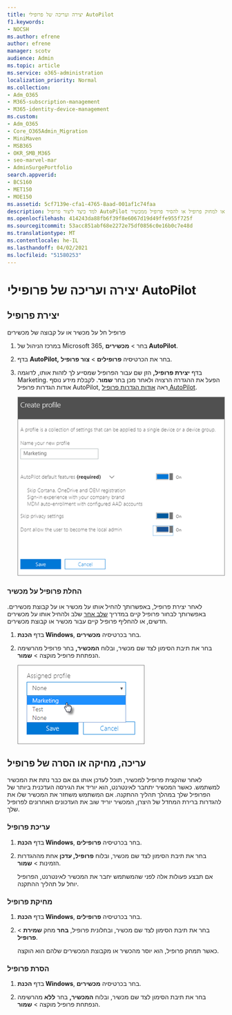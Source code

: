 ```yaml
---
title: יצירה ועריכה של פרופילי AutoPilot
f1.keywords:
- NOCSH
ms.author: efrene
author: efrene
manager: scotv
audience: Admin
ms.topic: article
ms.service: o365-administration
localization_priority: Normal
ms.collection:
- Adm_O365
- M365-subscription-management
- M365-identity-device-management
ms.custom:
- Adm_O365
- Core_O365Admin_Migration
- MiniMaven
- MSB365
- OKR_SMB_M365
- seo-marvel-mar
- AdminSurgePortfolio
search.appverid:
- BCS160
- MET150
- MOE150
ms.assetid: 5cf7139e-cfa1-4765-8aad-001af1c74faa
description: למד כיצד ליצור פרופיל AutoPilot ולהחיל אותו על מכשיר, וכן לערוך או למחוק פרופיל או להסיר פרופיל ממכשיר.
ms.openlocfilehash: 414243da88fb6f39f8e6067d19d49ffe955f725f
ms.sourcegitcommit: 53acc851abf68e2272e75df0856c0e16b0c7e48d
ms.translationtype: MT
ms.contentlocale: he-IL
ms.lasthandoff: 04/02/2021
ms.locfileid: "51580253"
---
```

# <a name="create-and-edit-autopilot-profiles"></a>יצירה ועריכה של פרופילי AutoPilot

## <a name="create-a-profile"></a>יצירת פרופיל

פרופיל חל על מכשיר או על קבוצה של מכשירים
  
1. במרכז הניהול של Microsoft 365, בחר  \> **מכשירים AutoPilot**.
  
2. בדף **AutoPilot,** בחר את הכרטיסיה **פרופילים** \> **צור פרופיל**.
    
3. בדף **יצירת פרופיל,** הזן שם עבור הפרופיל שמסייע לך לזהות אותו, לדוגמה Marketing. הפעל את ההגדרה הרצויה ולאחר מכן בחר **שמור**. לקבלת מידע נוסף אודות הגדרות פרופיל AutoPilot, ראה [אודות הגדרות פרופיל AutoPilot](autopilot-profile-settings.md).
    
    ![Enter name and turn on settings in the Create profile panel.](../media/63b5a00d-6a5d-48d0-9557-e7531e80702a.png)
  
### <a name="apply-profile-to-a-device"></a>החלת פרופיל על מכשיר

לאחר יצירת פרופיל, באפשרותך להחיל אותו על מכשיר או על קבוצת מכשירים. באפשרותך לבחור פרופיל קיים במדריך [שלב אחר](add-autopilot-devices-and-profile.md) שלב ולהחיל אותו על מכשירים חדשים, או להחליף פרופיל קיים עבור מכשיר או קבוצת מכשירים. 
  
1. בדף **הכנת Windows**, בחר בכרטיסיה **מכשירים**. 
    
2. בחר את תיבת הסימון לצד שם מכשיר, ובלוח **המכשיר,**  בחר פרופיל מהרשימה הנפתחת פרופיל מוקצה \> **שמור**.
    
    ![In the Device panel, select an Assigned profile to apply it.](../media/ed0ce33f-9241-4403-a5de-2dddffdc6fb9.png)
  
## <a name="edit-delete-or-remove-a-profile"></a>עריכה, מחיקה או הסרה של פרופיל

לאחר שהקצית פרופיל למכשיר, תוכל לעדכן אותו גם אם כבר נתת את המכשיר למשתמש. כאשר המכשיר יתחבר לאינטרנט, הוא יוריד את הגירסה העדכנית ביותר של הפרופיל שלך במהלך תהליך ההתקנה. אם המשתמש משחזר את המכשיר שלו את להגדרות ברירת המחדל של היצרן, המכשיר יוריד שוב את העדכונים האחרונים לפרופיל שלך. 
  
### <a name="edit-a-profile"></a>עריכת פרופיל

1. בדף **הכנת Windows**, בחר בכרטיסיה **פרופילים**. 
    
2. בחר את תיבת הסימון לצד שם מכשיר, ובלוח **פרופיל, עדכן** אחת מההגדרות הזמינות \> **שמור**.
    
    אם תבצע פעולות אלה לפני שהמשתמש יחבר את המכשיר לאינטרנט, הפרופיל יוחל על תהליך ההתקנה.
    
### <a name="delete-a-profile"></a>מחיקת פרופיל

1. בדף **הכנת Windows**, בחר בכרטיסיה **פרופילים**. 
    
2. בחר את תיבת הסימון לצד שם מכשיר, ובחלונית פרופיל, **בחר** מחק **שמירת** \> **פרופיל**.
    
    כאשר תמחק פרופיל, הוא יוסר מהכשיר או מקבוצת המכשירים שלהם הוא הוקצה.
    
### <a name="remove-a-profile"></a>הסרת פרופיל

1. בדף **הכנת Windows**, בחר בכרטיסיה **מכשירים**. 
    
2. בחר את תיבת הסימון לצד שם מכשיר, ובלוח **המכשיר,** בחר **ללא** מהרשימה הנפתחת פרופיל מוקצה  \> **שמור**.
    
